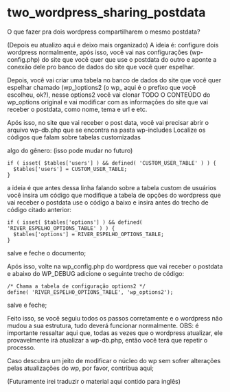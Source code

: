 # two_wordpress_sharing_postdata
O que fazer pra dois wordpress compartilharem o mesmo postdata?

(Depois eu atualizo aqui e deixo mais organizado)
A ideia é: configure dois wordpress normalmente, após isso, você vai nas configurações (wp-config.php) do site que você quer que use o postdata do outro e aponte a conexão dele pro banco de dados do site que você quer espelhar.

Depois, você vai criar uma tabela no banco de dados do site que você quer espelhar chamado (wp_)options2 (o wp_ aqui é o prefixo que você escolheu, ok?), nesse options2 você vai clonar TODO O CONTEÚDO do wp_options original e vai modificar com as informações do site que vai receber o postdata, como nome, tema e url e etc.

Após isso, no site que vai receber o post data, você vai precisar abrir o arquivo wp-db.php que se encontra na pasta wp-includes
Localize os códigos que falam sobre tabelas customizadas

algo do gênero: (isso pode mudar no futuro)
```
if ( isset( $tables['users'] ) && defined( 'CUSTOM_USER_TABLE' ) ) {
  $tables['users'] = CUSTOM_USER_TABLE;
}
```

a ideia é que antes dessa linha falando sobre a tabela custom de usuários você insira um código que modifique a tabela de opções do wordpress que vai receber o postdata
use o código a baixo e insira antes do trecho de código citado anterior:
```
if ( isset( $tables['options'] ) && defined( 'RIVER_ESPELHO_OPTIONS_TABLE' ) ) {
  $tables['options'] = RIVER_ESPELHO_OPTIONS_TABLE;
}
```

salve e feche o documento;

Após isso, volte na wp_config.php do wordpress que vai receber o postdata e abaixo do WP_DEBUG adicione o seguinte trecho de código:
```
/* Chama a tabela de configuração options2 */
define( 'RIVER_ESPELHO_OPTIONS_TABLE', 'wp_options2');
```

salve e feche;

Feito isso, se você seguiu todos os passos corretamente e o wordpress não mudou a sua estrutura, tudo deverá funcionar normalmente.
OBS: é importante ressaltar aqui que, todas as vezes que o wordpress atualizar, ele provavelmente irá atualizar a wp-db.php, então você terá que repetir o processo.

Caso descubra um jeito de modificar o núcleo do wp sem sofrer alterações pelas atualizações do wp, por favor, contribua aqui;

(Futuramente irei traduzir o material aqui contido para inglês)
